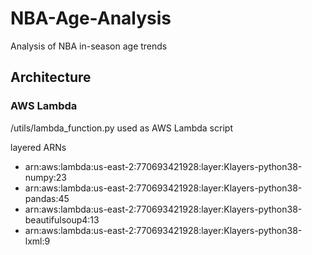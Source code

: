 # NBA-Age-Analysis
 Analysis of NBA in-season age trends

## Architecture
 
### AWS Lambda
 /utils/lambda_function.py used as AWS Lambda script

 layered ARNs
  - arn:aws:lambda:us-east-2:770693421928:layer:Klayers-python38-numpy:23
  - arn:aws:lambda:us-east-2:770693421928:layer:Klayers-python38-pandas:45
  - arn:aws:lambda:us-east-2:770693421928:layer:Klayers-python38-beautifulsoup4:13
  - arn:aws:lambda:us-east-2:770693421928:layer:Klayers-python38-lxml:9

 
